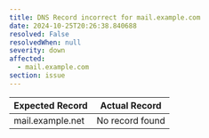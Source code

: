 ```yaml
---
title: DNS Record incorrect for mail.example.com
date: 2024-10-25T20:26:38.840688
resolved: False
resolvedWhen: null
severity: down
affected:
  - mail.example.com
section: issue
---
```


| Expected Record  | Actual Record  |
|------------------|----------------|
| mail.example.net | No record found |
